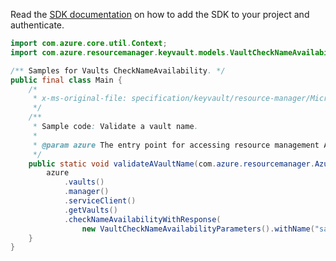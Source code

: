 Read the [SDK documentation](https://github.com/Azure/azure-sdk-for-java/blob/azure-resourcemanager_2.14.0/sdk/resourcemanager/azure-resourcemanager/README.md) on how to add the SDK to your project and authenticate.

```java
import com.azure.core.util.Context;
import com.azure.resourcemanager.keyvault.models.VaultCheckNameAvailabilityParameters;

/** Samples for Vaults CheckNameAvailability. */
public final class Main {
    /*
     * x-ms-original-file: specification/keyvault/resource-manager/Microsoft.KeyVault/stable/2019-09-01/examples/checkVaultNameAvailability.json
     */
    /**
     * Sample code: Validate a vault name.
     *
     * @param azure The entry point for accessing resource management APIs in Azure.
     */
    public static void validateAVaultName(com.azure.resourcemanager.AzureResourceManager azure) {
        azure
            .vaults()
            .manager()
            .serviceClient()
            .getVaults()
            .checkNameAvailabilityWithResponse(
                new VaultCheckNameAvailabilityParameters().withName("sample-vault"), Context.NONE);
    }
}
```
